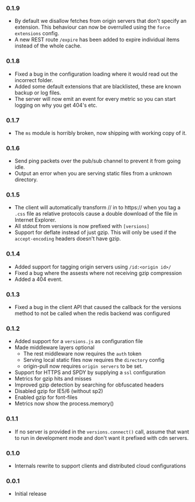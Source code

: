 ### 0.1.9
- By default we disallow fetches from origin servers that don't specify an
  extension. This behaviour can now be overrulled using the `force extensions`
  config.
- A new REST route `/expire` has been added to expire individual items instead
  of the whole cache.

### 0.1.8
- Fixed a bug in the configuration loading where it would read out the incorrect
  folder.
- Added some default extensions that are blacklisted, these are known backup or
  log files.
- The server will now emit an event for every metric so you can start logging on
  why you get 404's etc.

### 0.1.7
- The `ms` module is horribly broken, now shipping with working copy of it.

### 0.1.6
- Send ping packets over the pub/sub channel to prevent it from going idle.
- Output an error when you are serving static files from a unknown directory.

### 0.1.5
- The client will automatically transform //<domain> in to https://<domain> when
  you tag a `.css` file as relative protocols cause a double download of the
  file in Internet Explorer.
- All stdout from versions is now prefixed with `[versions]`
- Support for deflate instead of just gzip. This will only be used if the
  `accept-encoding` headers doesn't have gzip.

### 0.1.4
- Added support for tagging origin servers using `/id:<origin id>/`
- Fixed a bug where the assests where not receiving gzip compression
- Added a 404 event.

### 0.1.3
- Fixed a bug in the client API that caused the callback for the versions method
  to not be called when the redis backend was configured

### 0.1.2
- Added support for a `versions.js` as configuration file
- Made middleware layers optional
  - The rest middleware now requires the `auth` token
  - Serving local static files now requires the `directory` config
  - origin-pull now requires `origin servers` to be set.
- Support for HTTPS and SPDY by supplying a `ssl` configuration
- Metrics for gzip hits and misses
- Improved gzip detection by searching for obfuscated headers
- Disabled gzip for IE5/6 (without sp2)
- Enabled gzip for font-files
- Metrics now show the process.memory()

### 0.1.1
- If no server is provided in the `versions.connect()` call, assume that want to
  run in development mode and don't want it prefixed with cdn servers.

### 0.1.0
- Internals rewrite to support clients and distributed cloud configurations

### 0.0.1
- Initial release
